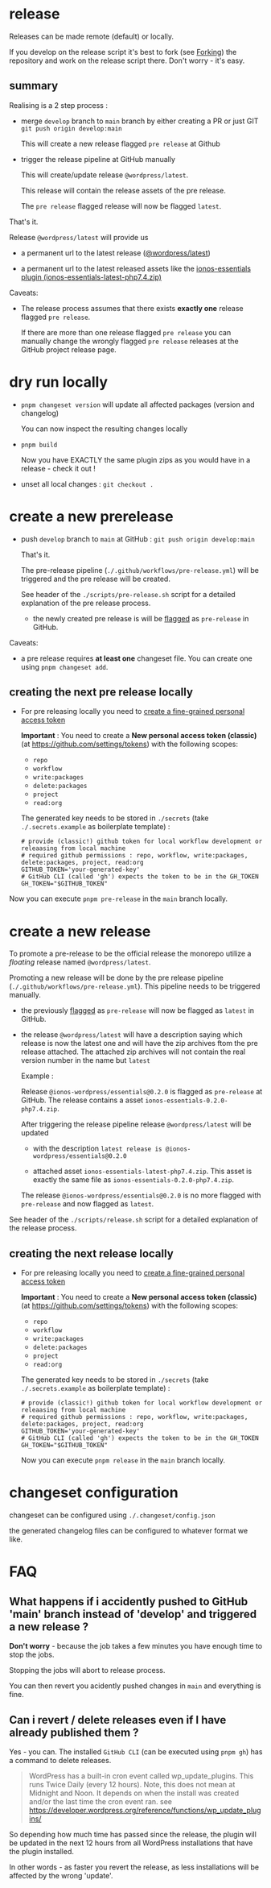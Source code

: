 # release

Releases can be made remote (default) or locally.

If you develop on the release script it's best to fork (see [Forking](./5%20-%20forking.md)) the repository and work on the release script there. Don't worry - it's easy.

## summary

Realising is a 2 step process :

- merge `develop` branch to `main` branch by either creating a PR or just GIT `git push origin develop:main`

  This will create a new release flagged `pre release` at Github

- trigger the release pipeline at GitHub manually

  This will create/update release `@wordpress/latest`.

  This release will contain the release assets of the pre release.

  The `pre release` flagged release will now be flagged `latest`.

That's it.

Release `@wordpress/latest` will provide us

- a permanent url to the latest release ([@wordpress/latest](https://github.com/IONOS-WordPress/ionos-wordpress/releases/tag/%40ionos-wordpress%2Flatest))

- a permanent url to the latest released assets like the [ionos-essentials plugin (ionos-essentials-latest-php7.4.zip)](https://github.com/IONOS-WordPress/ionos-wordpress/releases/download/%40ionos-wordpress%2Flatest/ionos-essentials-latest-php7.4.zip)

Caveats:

- The release process assumes that there exists **exactly one** release flagged `pre release`.

  If there are more than one release flagged `pre release` you can manually change the wrongly flagged `pre release` releases at the GitHub project release page.

# dry run locally

- `pnpm changeset version` will update all affected packages (version and changelog)

  You can now inspect the resulting changes locally

- `pnpm build`

  Now you have EXACTLY the same plugin zips as you would have in a release - check it out !

- unset all local changes : `git checkout .`

# create a new prerelease

- push `develop` branch to `main` at GitHub : `git push origin develop:main`

  That's it.

  The pre-release pipeline (`./.github/workflows/pre-release.yml`) will be triggered and the pre release will be created.

  See header of the `./scripts/pre-release.sh` script for a detailed explanation of the pre release process.

  - the newly created pre release is will be [flagged](https://docs.github.com/en/repositories/releasing-projects-on-github/managing-releases-in-a-repository) as `pre-release` in GitHub.

Caveats:

- a pre release requires **at least one** changeset file. You can create one using `pnpm changeset add`.

## creating the next pre release locally

- For pre releasing locally you need to [create a fine-grained personal access token](https://docs.github.com/en/authentication/keeping-your-account-and-data-secure/managing-your-personal-access-tokens#creating-a-fine-grained-personal-access-token)

  **Important** : You need to create a **New personal access token (classic)** (at https://github.com/settings/tokens) with the following scopes:

  - `repo`
  - `workflow`
  - `write:packages`
  - `delete:packages`
  - `project`
  - `read:org`

  The generated key needs to be stored in `./secrets` (take `./.secrets.example` as boilerplate template) :

  ```
  # provide (classic!) github token for local workflow development or releaasing from local machine
  # required github permissions : repo, workflow, write:packages, delete:packages, project, read:org
  GITHUB_TOKEN='your-generated-key'
  # GitHub CLI (called 'gh') expects the token to be in the GH_TOKEN
  GH_TOKEN="$GITHUB_TOKEN"
  ```

Now you can execute `pnpm pre-release` in the `main` branch locally.

# create a new release

To promote a pre-release to be the official release the monorepo utilize a _floating_ release named `@wordpress/latest`.

Promoting a new release will be done by the pre release pipeline (`./.github/workflows/pre-release.yml`). This pipeline needs to be triggered manually.

- the previously [flagged](https://docs.github.com/en/repositories/releasing-projects-on-github/managing-releases-in-a-repository) as `pre-release` will now be flagged as `latest` in GitHub.

- the release `@wordpress/latest` will have a description saying which release is now the latest one and will have the zip archives ftom the pre release attached. The attached zip archives will not contain the real version number in the name but `latest`

  Example :

  Release `@ionos-wordpress/essentials@0.2.0` is flagged as `pre-release` at GitHub.
  The release contains a asset `ionos-essentials-0.2.0-php7.4.zip`.

  After triggering the release pipeline release `@wordpress/latest` will be updated

  - with the description `latest release is @ionos-wordpress/essentials@0.2.0`

  - attached asset `ionos-essentials-latest-php7.4.zip`. This asset is exactly the same file as `ionos-essentials-0.2.0-php7.4.zip`.

  The release `@ionos-wordpress/essentials@0.2.0` is no more flagged with `pre-release` and now flagged as `latest`.

See header of the `./scripts/release.sh` script for a detailed explanation of the release process.

## creating the next release locally

- For pre releasing locally you need to [create a fine-grained personal access token](https://docs.github.com/en/authentication/keeping-your-account-and-data-secure/managing-your-personal-access-tokens#creating-a-fine-grained-personal-access-token)

  **Important** : You need to create a **New personal access token (classic)** (at https://github.com/settings/tokens) with the following scopes:

  - `repo`
  - `workflow`
  - `write:packages`
  - `delete:packages`
  - `project`
  - `read:org`

  The generated key needs to be stored in `./secrets` (take `./.secrets.example` as boilerplate template) :

  ```
  # provide (classic!) github token for local workflow development or releaasing from local machine
  # required github permissions : repo, workflow, write:packages, delete:packages, project, read:org
  GITHUB_TOKEN='your-generated-key'
  # GitHub CLI (called 'gh') expects the token to be in the GH_TOKEN
  GH_TOKEN="$GITHUB_TOKEN"
  ```

  Now you can execute `pnpm release` in the `main` branch locally.

# changeset configuration

changeset can be configured using `./.changeset/config.json`

the generated changelog files can be configured to whatever format we like.

# FAQ

## What happens if i accidently pushed to GitHub 'main' branch instead of 'develop' and triggered a new release ?

**Don't worry** - because the job takes a few minutes you have enough time to stop the jobs.

Stopping the jobs will abort to release process.

You can then revert you acidently pushed changes in `main` and everything is fine.

## Can i revert / delete releases even if I have already published them ?

Yes - you can. The installed `GitHub CLI` (can be executed using `pnpm gh`) has a command to delete releases.

> WordPress has a built-in cron event called wp_update_plugins. This runs Twice Daily (every 12 hours). Note, this does not mean at Midnight and Noon. It depends on when the install was created and/or the last time the cron event ran.
> see https://developer.wordpress.org/reference/functions/wp_update_plugins/

So depending how much time has passed since the release, the plugin will be updated in the next 12 hours from all WordPress installations that have the plugin installed.

In other words - as faster you revert the release, as less installations will be affected by the wrong 'update'.
